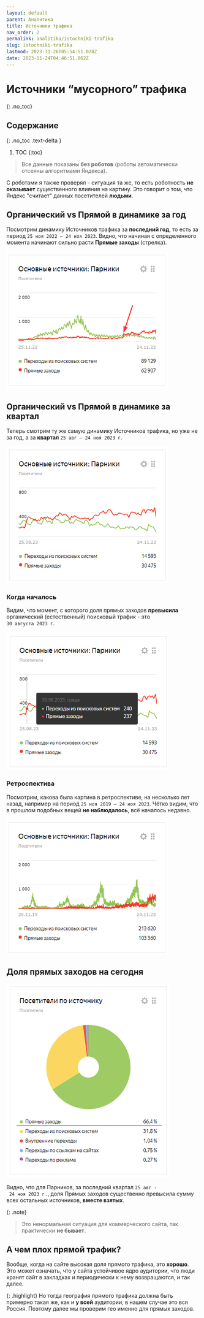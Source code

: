 ```yaml
---
layout: default
parent: Аналитика
title: Источники трафика
nav_order: 2
permalink: analitika/istochniki-trafika
slug: istochniki-trafika
lastmod: 2023-11-26T05:54:51.078Z
date: 2023-11-24T04:46:51.862Z
---
```


# Источники “мусорного” трафика
{: .no_toc}

## Содержание
{: .no_toc .text-delta }

1. TOC
{:toc}

> Все данные показаны **без роботов** (роботы автоматически отсеяны алгоритмами Яндекса).

С роботами я также проверял - ситуация та же, то есть роботность **не оказывает** существенного влияния на картину. Это говорит о том, что Яндекс "считает" данных посетителей **людьми**.

## Органический vs Прямой в динамике за год
Посмотрим динамику Источников трафика за **последний год**, то есть за период `25 ноя 2022 – 24 ноя 2023`. Видно, что начиная с определенного момента начинают сильно расти **Прямые заходы** (стрелка).

![](/assets/images/2023-11-24%2016_23_59-Window.png)

## Органический vs Прямой в динамике за квартал

Теперь смотрим ту же самую динамику Источников трафика, но уже не за год, а за **квартал** `25 авг – 24 ноя 2023 г`.

![](/assets/images/2023-11-24%2016_29_07-Window.png)

### Когда началось

Видим, что момент, с которого доля прямых заходов **превысила** органический (естественный) поисковый трафик - это `30 августа 2023 г`.

![](/assets/images/2023-11-24%2016_29_22-Window.png)

### Ретроспектива

Посмотрим, какова была картина в ретроспективе, на несколько лет назад, например на период `25 ноя 2019 – 24 ноя 2023`. Чётко видим, что в прошлом подобных вещей **не наблюдалось**, всё началось недавно.

![](/assets/images/2023-11-24%2016_56_49-Window.png)

## Доля прямых заходов на сегодня

![](/assets/images/2023-11-24%2016_30_11-Window.png)

Видно, что для Парников, за последний квартал `25 авг - 24 ноя 2023 г.`, доля Прямых заходов существенно превысила сумму всех остальных источников, **вместе взятых**.

{: .note}
> Это ненормальная ситуация для коммерческого сайта, так практически **не бывает**.

## А чем плох прямой трафик?

Вообще, когда на сайте высокая доля прямого трафика, это **хорошо**. Это может означать, что у сайта устойчивое ядро аудитории, что люди хранят сайт в закладках и периодически к нему возвращаются, и так далее.

{: .highlight}
Но тогда география прямого трафика должна быть примерно такая же, как и **у всей** аудитории, в нашем случае это вся Россия. Поэтому далее мы проверим гео именно для прямых заходов.
